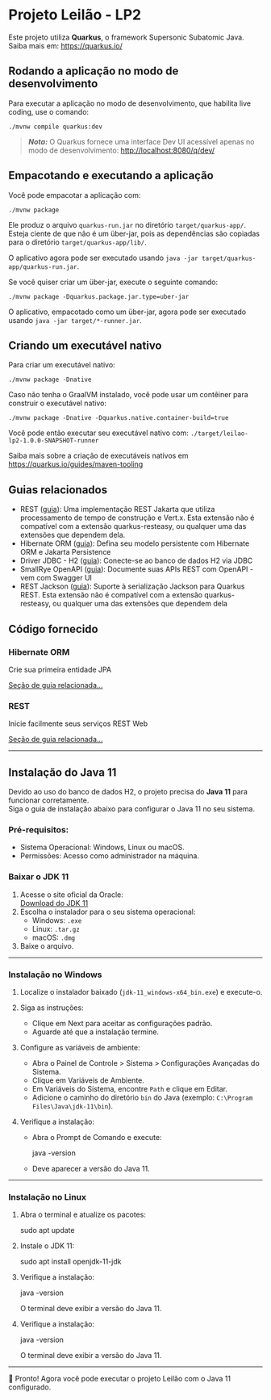 #  Projeto Leilão - LP2

Este projeto utiliza **Quarkus**, o framework Supersonic Subatomic Java.  
Saiba mais em: https://quarkus.io/

## Rodando a aplicação no modo de desenvolvimento

Para executar a aplicação no modo de desenvolvimento, que habilita live coding, use o comando:

```shell script
./mvnw compile quarkus:dev
```

> **_Nota:_** O Quarkus fornece uma interface Dev UI acessível apenas no modo de desenvolvimento:  <http://localhost:8080/q/dev/>



## Empacotando e executando a aplicação

Você pode empacotar a aplicação com:

```shell script
./mvnw package
```

Ele produz o arquivo `quarkus-run.jar` no diretório `target/quarkus-app/`. Esteja ciente de que não é um über-jar, pois as dependências são copiadas para o diretório `target/quarkus-app/lib/`.

O aplicativo agora pode ser executado usando `java -jar target/quarkus-app/quarkus-run.jar`.

Se você quiser criar um über-jar, execute o seguinte comando:

```shell script
./mvnw package -Dquarkus.package.jar.type=uber-jar
```

O aplicativo, empacotado como um über-jar, agora pode ser executado usando `java -jar target/*-runner.jar`.

## Criando um executável nativo

Para criar um executável nativo:

```shell script
./mvnw package -Dnative
```

Caso não tenha o GraalVM instalado, você pode usar um contêiner para construir o executável nativo:

```shell script
./mvnw package -Dnative -Dquarkus.native.container-build=true
```

Você pode então executar seu executável nativo com: `./target/leilao-lp2-1.0.0-SNAPSHOT-runner`

Saiba mais sobre a criação de executáveis nativos em  <https://quarkus.io/guides/maven-tooling>

## Guias relacionados

- REST ([guia](https://quarkus.io/guides/rest)): Uma implementação REST Jakarta que utiliza processamento de tempo de construção e Vert.x. Esta extensão não é compatível com a extensão quarkus-resteasy, ou qualquer uma das extensões que dependem dela.
- Hibernate ORM ([guia](https://quarkus.io/guides/hibernate-orm)): Defina seu modelo persistente com Hibernate ORM e Jakarta Persistence
- Driver JDBC - H2 ([guia](https://quarkus.io/guides/datasource)): Conecte-se ao banco de dados H2 via JDBC
- SmallRye OpenAPI ([guia](https://quarkus.io/guides/openapi-swaggerui)): Documente suas APIs REST com OpenAPI - vem com Swagger UI
- REST Jackson ([guia](https://quarkus.io/guides/rest#json-serialisation)): Suporte à serialização Jackson para Quarkus REST. Esta extensão não é compatível com a extensão quarkus-resteasy, ou qualquer uma das extensões que dependem dela

## Código fornecido

### Hibernate ORM

Crie sua primeira entidade JPA

[Seção de guia relacionada...](https://quarkus.io/guides/hibernate-orm)

### REST

Inicie facilmente seus serviços REST Web

[Seção de guia relacionada...](https://quarkus.io/guides/getting-started-reactive#reactive-jax-rs-resources)

---

## Instalação do Java 11

Devido ao uso do banco de dados H2, o projeto precisa do **Java 11** para funcionar corretamente.  
Siga o guia de instalação abaixo para configurar o Java 11 no seu sistema.

### Pré-requisitos:
- Sistema Operacional: Windows, Linux ou macOS.
- Permissões: Acesso como administrador na máquina.

### Baixar o JDK 11
1. Acesse o site oficial da Oracle:  
 [Download do JDK 11](https://www.oracle.com/java/technologies/javase-jdk11-downloads.html)
2. Escolha o instalador para o seu sistema operacional:
   - Windows: `.exe`
   - Linux: `.tar.gz`
   - macOS: `.dmg`
3. Baixe o arquivo.

---

### Instalação no Windows
1. Localize o instalador baixado (`jdk-11_windows-x64_bin.exe`) e execute-o.
2. Siga as instruções:
   - Clique em Next para aceitar as configurações padrão.
   - Aguarde até que a instalação termine.
3. Configure as variáveis de ambiente:
   - Abra o Painel de Controle > Sistema > Configurações Avançadas do Sistema.
   - Clique em Variáveis de Ambiente.
   - Em Variáveis do Sistema, encontre `Path` e clique em Editar.
   - Adicione o caminho do diretório `bin` do Java (exemplo: `C:\Program Files\Java\jdk-11\bin`).

4. Verifique a instalação:
   - Abra o Prompt de Comando e execute:
     
     java -version
     
   - Deve aparecer a versão do Java 11.

---

### Instalação no Linux
1. Abra o terminal e atualize os pacotes:
   
   sudo apt update

2. Instale o JDK 11:
   
   sudo apt install openjdk-11-jdk

3. Verifique a instalação:
   
   java -version

   O terminal deve exibir a versão do Java 11.

4. Verifique a instalação:
   
   java -version

   O terminal deve exibir a versão do Java 11.

---

🎉 Pronto! Agora você pode executar o projeto Leilão com o Java 11 configurado.
